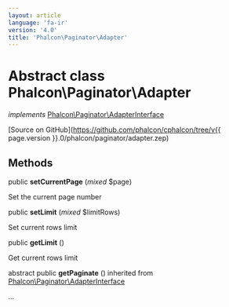 ```yaml
---
layout: article
language: 'fa-ir'
version: '4.0'
title: 'Phalcon\Paginator\Adapter'
---
```

# Abstract class **Phalcon\Paginator\Adapter**

*implements* [Phalcon\Paginator\AdapterInterface](Phalcon_Paginator_AdapterInterface)

[Source on GitHub](https://github.com/phalcon/cphalcon/tree/v{{ page.version }}.0/phalcon/paginator/adapter.zep)

## Methods

public **setCurrentPage** (*mixed* $page)

Set the current page number

public **setLimit** (*mixed* $limitRows)

Set current rows limit

public **getLimit** ()

Get current rows limit

abstract public **getPaginate** () inherited from [Phalcon\Paginator\AdapterInterface](Phalcon_Paginator_AdapterInterface)

...